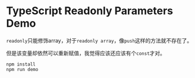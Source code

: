 TypeScript Readonly Parameters Demo
===================================

`readonly`只能修饰array，对于`readonly array`，像`push`这样的方法就不存在了。

但是该变量却依然可以重新赋值，我觉得应该还应该有个`const`才对。

```
npm install
npm run demo
```

